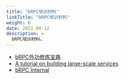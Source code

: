 ```yaml
---
title: "bRPC培训材料"
linkTitle: "bRPC培训材料"
weight: 6
date: 2021-08-12
description: >
  bRPC培训材料。
---
```

* [bRPC外功修炼宝典](https://github.com/apache/incubator-brpc/blob/master/docs/cn/brpc_intro.pptx)
* [A tutorial on building large-scale services](https://github.com/apache/incubator-brpc/blob/master/docs/en/tutorial_on_building_services.pptx)
* [bRPC Internal](https://github.com/apache/incubator-brpc/blob/master/docs/en/brpc_internal.pptx)